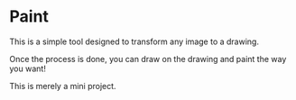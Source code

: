 # Paint
This is a simple tool designed to transform any image to a drawing.

Once the process is done, you can draw on the drawing and paint the way you want!

This is merely a mini project.
